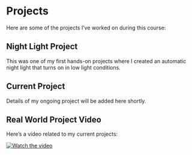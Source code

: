 # Projects

Here are some of the projects I’ve worked on during this course:

## Night Light Project

This was one of my first hands-on projects where I created an automatic night light that turns on in low light conditions.

## Current Project

Details of my ongoing project will be added here shortly.

## Real World Project Video

Here’s a video related to my current projects:

[![Watch the video](http://img.youtube.com/vi/YOUR_VIDEO_ID/maxresdefault.jpg)](https://www.youtube.com/watch?v=YOUR_VIDEO_ID)
